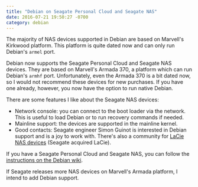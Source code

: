 ```yaml
---
title: "Debian on Seagate Personal Cloud and Seagate NAS"
date: 2016-07-21 19:50:27 -0700
category: debian
---
```


The majority of NAS devices supported in Debian are based on Marvell's
Kirkwood platform.  This platform is quite dated now and can only run
Debian's `armel` port.

Debian now supports the Seagate Personal Cloud and Seagate NAS devices.
They are based on Marvell's Armada 370, a platform which can run
Debian's `armhf` port.  Unfortunately, even the Armada 370 is a bit
dated now, so I would not recommend these devices for new purchases.
If you have one already, however, you now have the option to run native
Debian.

There are some features I like about the Seagate NAS devices:

* Network console: you can connect to the boot loader via the network.
This is useful to load Debian or to run recovery commands if needed.
* Mainline support: the devices are supported in the mainline kernel.
* Good contacts: Seagate engineer Simon Guinot is interested in Debian
support and is a joy to work with.  There's also a community for [LaCie
NAS devices](http://lacie-nas.org/) (Seagate acquired LaCie).

If you have a Seagate Personal Cloud and Seagate NAS, you can follow the
[instructions on the Debian
wiki](https://wiki.debian.org/InstallingDebianOn/Seagate/PersonalCloud).

If Seagate releases more NAS devices on Marvell's Armada platform, I
intend to add Debian support.


